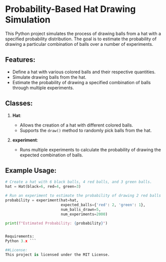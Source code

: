 # Probability-Based Hat Drawing Simulation

This Python project simulates the process of drawing balls from a hat with a specified probability distribution. The goal is to estimate the probability of drawing a particular combination of balls over a number of experiments.

## Features:
- Define a hat with various colored balls and their respective quantities.
- Simulate drawing balls from the hat.
- Estimate the probability of drawing a specified combination of balls through multiple experiments.

## Classes:
1. **Hat**:
   - Allows the creation of a hat with different colored balls.
   - Supports the `draw()` method to randomly pick balls from the hat.

2. **experiment**:
   - Runs multiple experiments to calculate the probability of drawing the expected combination of balls.

## Example Usage:

```python
# Create a hat with 6 black balls, 4 red balls, and 3 green balls.
hat = Hat(black=6, red=4, green=3)

# Run an experiment to estimate the probability of drawing 2 red balls and 1 green ball, with 5 balls drawn, over 2000 trials.
probability = experiment(hat=hat,
                         expected_balls={'red': 2, 'green': 1},
                         num_balls_drawn=5,
                         num_experiments=2000)

print(f"Estimated Probability: {probability}")


Requirements:
Python 3.x ```

##License:
This project is licensed under the MIT License.
